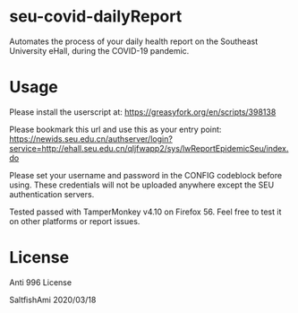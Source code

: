 # seu-covid-dailyReport 

Automates the process of your daily health report on the Southeast University eHall, during the COVID-19 pandemic.

# Usage

Please install the userscript at: https://greasyfork.org/en/scripts/398138

Please bookmark this url and use this as your entry point:
https://newids.seu.edu.cn/authserver/login?service=http://ehall.seu.edu.cn/qljfwapp2/sys/lwReportEpidemicSeu/index.do

Please set your username and password in the CONFIG codeblock before using. These credentials will not be uploaded anywhere except the SEU authentication servers.

Tested passed with TamperMonkey v4.10 on Firefox 56. Feel free to test it on other platforms or report issues. 

# License

Anti 996 License

SaltfishAmi 2020/03/18